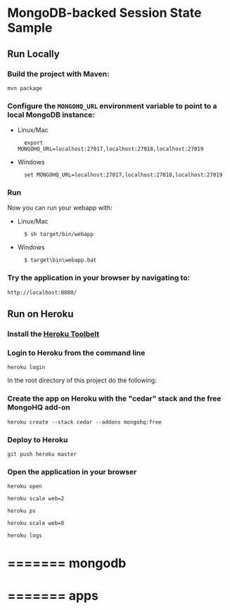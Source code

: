 MongoDB-backed Session State Sample
===================================


Run Locally
-----------

### Build the project with Maven:

    mvn package


### Configure the `MONGOHQ_URL` environment variable to point to a local MongoDB instance:

* Linux/Mac

        export MONGOHQ_URL=localhost:27017,localhost:27018,localhost:27019

* Windows

        set MONGOHQ_URL=localhost:27017,localhost:27018,localhost:27019


### Run

Now you can run your webapp with:

* Linux/Mac

        $ sh target/bin/webapp

* Windows

        $ target\bin\webapp.bat

### Try the application in your browser by navigating to:

    http://localhost:8080/


Run on Heroku
-------------

### Install the [Heroku Toolbelt](http://toolbelt.heroku.com)

### Login to Heroku from the command line

    heroku login

In the root directory of this project do the following:

### Create the app on Heroku with the "cedar" stack and the free MongoHQ add-on

    heroku create --stack cedar --addons mongohq:free

### Deploy to Heroku

    git push heroku master

### Open the application in your browser

    heroku open
    
    heroku scale web=2
    
    heroku ps
    
    heroku scale web=0
    
    heroku logs
    
=======
mongodb
=======
=======
apps
====